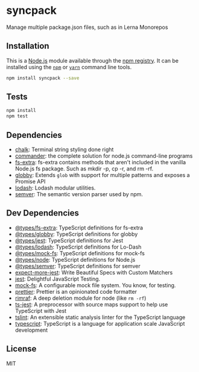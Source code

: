 # syncpack

Manage multiple package.json files, such as in Lerna Monorepos

## Installation

This is a [Node.js](https://nodejs.org/) module available through the 
[npm registry](https://www.npmjs.com/). It can be installed using the 
[`npm`](https://docs.npmjs.com/getting-started/installing-npm-packages-locally)
or 
[`yarn`](https://yarnpkg.com/en/)
command line tools.

```sh
npm install syncpack --save
```

## Tests

```sh
npm install
npm test
```

## Dependencies

- [chalk](http://ghub.io/chalk): Terminal string styling done right
- [commander](http://ghub.io/commander): the complete solution for node.js command-line programs
- [fs-extra](http://ghub.io/fs-extra): fs-extra contains methods that aren&#39;t included in the vanilla Node.js fs package. Such as mkdir -p, cp -r, and rm -rf.
- [globby](http://ghub.io/globby): Extends `glob` with support for multiple patterns and exposes a Promise API
- [lodash](http://ghub.io/lodash): Lodash modular utilities.
- [semver](http://ghub.io/semver): The semantic version parser used by npm.

## Dev Dependencies

- [@types/fs-extra](http://ghub.io/@types/fs-extra): TypeScript definitions for fs-extra
- [@types/globby](http://ghub.io/@types/globby): TypeScript definitions for globby
- [@types/jest](http://ghub.io/@types/jest): TypeScript definitions for Jest
- [@types/lodash](http://ghub.io/@types/lodash): TypeScript definitions for Lo-Dash
- [@types/mock-fs](http://ghub.io/@types/mock-fs): TypeScript definitions for mock-fs
- [@types/node](http://ghub.io/@types/node): TypeScript definitions for Node.js
- [@types/semver](http://ghub.io/@types/semver): TypeScript definitions for semver
- [expect-more-jest](http://ghub.io/expect-more-jest): Write Beautiful Specs with Custom Matchers
- [jest](http://ghub.io/jest): Delightful JavaScript Testing.
- [mock-fs](http://ghub.io/mock-fs): A configurable mock file system.  You know, for testing.
- [prettier](http://ghub.io/prettier): Prettier is an opinionated code formatter
- [rimraf](http://ghub.io/rimraf): A deep deletion module for node (like `rm -rf`)
- [ts-jest](http://ghub.io/ts-jest): A preprocessor with source maps support to help use TypeScript with Jest
- [tslint](http://ghub.io/tslint): An extensible static analysis linter for the TypeScript language
- [typescript](http://ghub.io/typescript): TypeScript is a language for application scale JavaScript development

## License

MIT